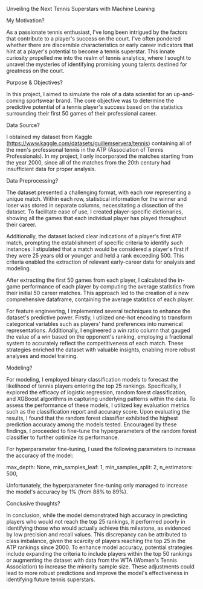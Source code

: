 Unveiling the Next Tennis Superstars with Machine Leaning

My Motivation?

As a passionate tennis enthusiast, I've long been intrigued by the factors that contribute to a player's success on the court. 
I've often pondered whether there are discernible characteristics or early career indicators that hint at a player's potential 
to become a tennis superstar. This innate curiosity propelled me into the realm of tennis analytics, where I sought to unravel 
the mysteries of identifying promising young talents destined for greatness on the court. 

Purpose & Objectives?

In this project, I aimed to simulate the role of a data scientist for an up-and-coming sportswear brand. The core objective was to determine
the predictive potential of a tennis player's success based on the statistics surrounding their first 50 games of their professional career.

Data Source?

I obtained my dataset from Kaggle (https://www.kaggle.com/datasets/guillemservera/tennis) containing all of the men's professional tennis
in the ATP (Association of Tennis Professionals). In my project, I only incorporated the matches starting from the year 2000, since all 
of the matches from the 20th century had insufficient data for proper analysis.

Data Preprocessing?

The dataset presented a challenging format, with each row representing a unique match. Within each row, statistical information for the 
winner and loser was stored in separate columns, necessitating a dissection of the dataset. To facilitate ease of use, I created player-specific 
dictionaries, showing all the games that each individual player has played throughout their career.

Additionally, the dataset lacked clear indications of a player's first ATP match, prompting the establishment of specific criteria to identify 
such instances. I stipulated that a match would be considered a player's first if they were 25 years old or younger and held a rank exceeding 
500. This criteria enabled the extraction of relevant early-career data for analysis and modeling.

After extracting the first 50 games from each player, I calculated the in-game performance of each player by computing the average 
statistics from their initial 50 career matches. This approach led to the creation of a new comprehensive dataframe, containing the
average statistics of each player.

For feature engineering, I implemented several techniques to enhance the dataset's predictive power. Firstly, I utilized one-hot encoding to
transform categorical variables such as players' hand preferences into numerical representations. Additionally, I engineered a win ratio 
column that gauged the value of a win based on the opponent's ranking, employing a fractional system to accurately reflect the competitiveness
of each match. These strategies enriched the dataset with valuable insights, enabling more robust analyses and model training.

Modeling?

For modeling, I employed binary classification models to forecast the likelihood of tennis players entering the top 25
rankings. Specifically, I explored the efficacy of logistic regression, random forest classification, and XGBoost algorithms in capturing underlying
patterns within the data. To assess the performance of these models, I utilized key evaluation metrics such as the classification report and accuracy
score. Upon evaluating the results, I found that the random forest classifier exhibited the highest prediction accuracy among the models tested. 
Encouraged by these findings, I proceeded to fine-tune the hyperparameters of the random forest classifier to further optimize its performance.

For hyperparameter fine-tuning, I used the following parameters to increase the accuracy of the model:

max_depth: None,
min_samples_leaf: 1,
min_samples_split: 2,
n_estimators: 500,

Unfortunately, the hyperparameter fine-tuning only managed to increase the model's accuracy by 1% (from 88% to 89%).

Conclusive thoughts?

In conclusion, while the model demonstrated high accuracy in predicting players who would not reach the top 25 rankings, it performed poorly in 
identifying those who would actually achieve this milestone, as evidenced by low precision and recall values. This discrepancy can be attributed 
to class imbalance, given the scarcity of players reaching the top 25 in the ATP rankings since 2000. To enhance model accuracy, potential strategies
include expanding the criteria to include players within the top 50 rankings or augmenting the dataset with data from the WTA (Women's Tennis Association)
to increase the minority sample size. These adjustments could lead to more robust predictions and improve the model's effectiveness in identifying future 
tennis superstars.
